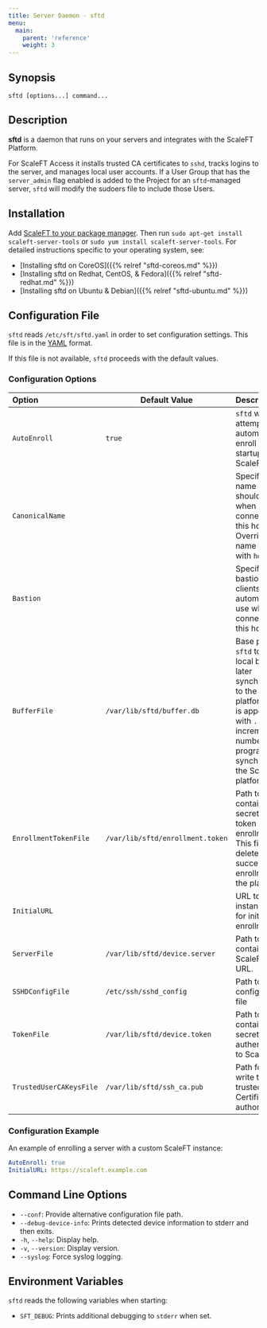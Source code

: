 ```yaml
---
title: Server Daemon - sftd
menu:
  main:
    parent: 'reference'
    weight: 3
---
```


## Synopsis

    sftd [options...] command...

## Description

**sftd** is a daemon that runs on your servers and integrates with the ScaleFT Platform.

For ScaleFT Access it installs trusted CA certificates to `sshd`, tracks logins to the server,
and manages local user accounts. If a User Group that has the `server_admin` flag enabled is
added to the Project for an `sftd`-managed server, `sftd` will modify the sudoers file to
include those Users.

## Installation

Add [ScaleFT to your package manager](/docs/linux-package-manager). Then run `sudo apt-get install scaleft-server-tools` or `sudo yum install scaleft-server-tools`. For detailed instructions specific to your operating system, see:

- [Installing sftd on CoreOS]({{% relref "sftd-coreos.md" %}})
- [Installing sftd on Redhat, CentOS, & Fedora]({{% relref "sftd-redhat.md" %}})
- [Installing sftd on Ubuntu & Debian]({{% relref "sftd-ubuntu.md" %}})


## Configuration File

`sftd` reads `/etc/sft/sftd.yaml` in order to set configuration settings.  This file is in the [YAML](http://yaml.org/) format.

If this file is not available, `sftd` proceeds with the default values.

### Configuration Options

| Option        | Default Value | Description  |
|:------------- | ------------- |:-------------|
| `AutoEnroll` | `true` | `sftd` will attempt to automatically enroll on initial startup to ScaleFT. |
| `CanonicalName` |  | Specifies the name clients should use/see when connecting to this host. Overrides the name found with `hostname` |
| `Bastion` |  | Specifies the bastion-host clients will automatically use when connecting to this host. |
| `BufferFile` | `/var/lib/sftd/buffer.db` | Base path for `sftd` to write a local buffer for later synchronization to the ScaleFT platform.  Path is appended to with `.` and an incrementing number as the program synchronizes to the ScaleFT platform. |
| `EnrollmentTokenFile` | `/var/lib/sftd/enrollment.token` | Path to the file containing a secret token for token based enrollment.  This file is deleted after a successful enrollment to the platform.
| `InitialURL` | | URL to ScaleFT instance to use for initial enrollment. |
| `ServerFile` | `/var/lib/sftd/device.server` | Path to file containing the ScaleFT server URL. |
| `SSHDConfigFile` | `/etc/ssh/sshd_config` | Path to `sshd` configuration file |
| `TokenFile` | `/var/lib/sftd/device.token` | Path to file containing the secret token for authentication to ScaleFT. |
| `TrustedUserCAKeysFile` | `/var/lib/sftd/ssh_ca.pub` | Path for `sftd` to write the list of trusted SSH Certificate authorities to. |

### Configuration Example

An example of enrolling a server with a custom ScaleFT instance:
```yaml
AutoEnroll: true
InitialURL: https://scaleft.example.com
```

## Command Line Options

* `--conf`: Provide alternative configuration file path.
* `--debug-device-info`: Prints detected device information to stderr and then exits.
* `-h`, `--help`: Display help.
* `-v`, `--version`: Display version.
* `--syslog`: Force syslog logging.

## Environment Variables

`sftd` reads the following variables when starting:

  * `SFT_DEBUG`:
    Prints additional debugging to `stderr` when set.

